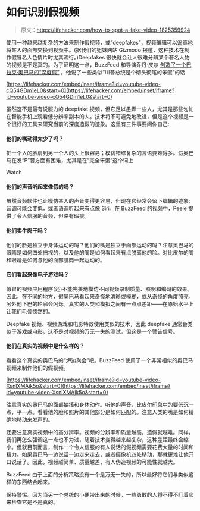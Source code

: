 # 如何识别假视频

> 原文：<https://lifehacker.com/how-to-spot-a-fake-video-1825359924>

使用一种越来越复杂的方法来制作假视频，或“deepfakes”，视频编辑可以逼真地将某人的面部交换到视频中。(据我们的姐妹网站 Gizmodo 报道，这种技术在制作假冒名人色情片时尤其流行。)Deepfakes 很快就会让人很难分辨某个著名人物的视频是不是真的。为了证明这一点，BuzzFeed 和导演乔丹·皮尔 [创造了一个巴拉克·奥巴马的“深度假”](https://www.buzzfeed.com/davidmack/obama-fake-news-jordan-peele-psa-video-buzzfeed) ，他说了一些类似“川普总统是个彻头彻尾的笨蛋”的话

 [https://lifehacker.com/embed/inset/iframe?id=youtube-video-cQ54GDm1eL0&start=0](https://lifehacker.com/embed/inset/iframe?id=youtube-video-cQ54GDm1eL0&start=0) 

虽然这不是最有说服力的 deepfake 视频，但它足以愚弄一些人，尤其是那些匆忙在智能手机上观看低分辨率副本的人。技术将不可避免地改进，但是这个视频是一个很好的工具来研究当前的深度造假的迹象。这里有三件事要问你自己:

#### 他们的嘴动得太少了吗？

把一个人的脸扇到另一个人的头上很容易；模仿错综复杂的言语要难得多。假奥巴马在发“P”音方面有困难，尤其是在“完全笨蛋”这个词上

Watch

#### 他们的声音听起来像假的吗？

虽然音频软件也让模仿某人的声音变得更容易，但现在它经常会留下编辑的迹象:音调可能会变低，或者语调听起来有点像 Siri。在 BuzzFeed 的视频中，Peele 提供了令人信服的音频，但略有瑕疵。

#### 他们卖牛肉干吗？

他们的脸是独立于身体运动的吗？他们的嘴是独立于面部运动的吗？注意奥巴马的眼睛是如何四处扫视的，以及他的嘴是如何看起来有点脱离他的脸。对比皮尔的嘴和眼睛是如何与他的面部肌肉一起运动的。

#### 它们看起来像电子游戏吗？

假冒的视频应用程序(还)不能完美地模仿不同视频录制质量、照明和编码的效果。因此，在不同的地方，假奥巴马看起来奇怪地清晰或模糊，或从奇怪的角度照亮。另外他下巴的轮廓会闪烁。真实的人类和模拟之间有一点点差距——在原始水平上让我们毛骨悚然的。

Deepfake 视频、视频游戏和电影特效使用类似的技术，因此 deepfake 通常会类似于游戏或电影。这不是对视频的万无一失的测试，但这是一个警告信号。

#### 他们在真实的视频中是什么样的？

看看这个真实的奥巴马的“炉边聚会”吧。BuzzFeed 使用了一个非常相似的奥巴马视频来制作他们的假视频。

 [https://lifehacker.com/embed/inset/iframe?id=youtube-video-XsnlXMAjk5o&start=0](https://lifehacker.com/embed/inset/iframe?id=youtube-video-XsnlXMAjk5o&start=0) 

注意真实的奥巴马的面部抽搐和身体动作。听他的声音，比皮尔印象中的要低沉一点，平一点。看看他的脸和照片的其他部分是如何匹配的。注意人类的嘴是如何精确地移动来发声的。

还要注意真实视频中的高分辨率。视频的分辨率和质量越高，造假就越难。同样，我们再怎么强调这一点也不为过，随着技术变得越来越复杂，这种差距最终会缩小。但就目前而言，制作一个令人信服的有人说话的假视频需要花费大量的时间和精力。如果奥巴马一边说话一边走来走去，或者摄像机四处移动，那就更难让他开口说话了。因此，视频越简单、质量越差，有人伪造视频的可能性就越大。

BuzzFeed 由于上面的分析策略没有一个是万无一失的，所以最好将它们与类似这样的东西结合起来。

保持警惕。因为当另一个总统的小便带出来的时候，一些勇敢的人将不得不盯着它来检查它是不是真的。
